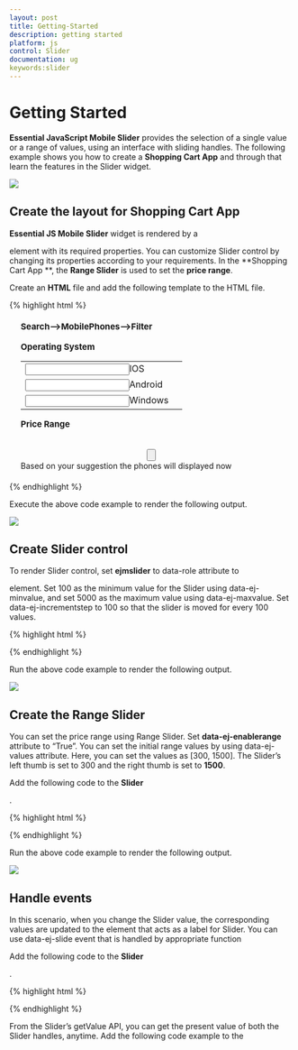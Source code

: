 ```yaml
---
layout: post
title: Getting-Started
description: getting started 
platform: js
control: Slider
documentation: ug
keywords:slider
---
```


# Getting Started 

**Essential JavaScript Mobile Slider** provides the selection of a single value or a range of values, using an interface with sliding handles.  The following example shows you how to create a **Shopping Cart App** and through that learn the features in the Slider widget.


![](Getting-Started_images/Getting-Started_img1.png) 

## Create the layout for Shopping Cart App

**Essential JS Mobile Slider** widget is rendered by a <div> element with its required properties. You can customize Slider control by changing its properties according to your requirements. In the **Shopping Cart App **, the **Range Slider** is used to set the **price range**.


Create an **HTML** file and add the following template to the HTML file.


{% highlight html %}

<!DOCTYPE html>
<html>
<head>
    <title>Slider</title>
    <link href="http://cdn.syncfusion.com/{{ site.releaseversion }}/js/mobile/ej.mobile.all.min.css" rel="stylesheet" />
    <script src="http://cdn.syncfusion.com/js/assets/external/jquery-3.0.0.min.js"></script>
    <script src="http://cdn.syncfusion.com/{{ site.releaseversion }}/js/mobile/ej.mobile.all.min.js"> </script>
</head>
<body>
    <div id="page" data-role="appview">
        <!-- header control -->
        <div data-role="ejmheader" data-ej-title="Shopping cart">
        </div>	
        <div id="content">
            <div id="form" style="margin: 20px;">
                <div>
                    <div>
                        <span class="text">Search-->MobilePhones-->Filter</span>
                    </div>
                    <br>
                    <span class="text">Operating System</span>
                </div>
                <!-- create check box for different OS  -->
                <div align="center" id="checkbox" style="margin-bottom: 10px">
                    <table border="0" cellpadding="6">
                        <tr>
                            <td>
                                <input id="ios" name="chkbox" data-role="ejmcheckbox" />IOS</td>
                            <td>
                        </tr>
                        <tr>
                            <td>
                                <input id="android" name="chkbox" data-role="ejmcheckbox" />Android</td>
                        </tr>
                        <tr>
                            <td>
                                <input id="windows" name="chkbox" data-role="ejmcheckbox" />Windows</td>
                            <td>
                        </tr>
                    </table>
                </div>
                <div style="margin-bottom: 10px">
                    <span class="text">Price Range</span>
                </div>
                <span id="minvalue" style="float: left;"></span>
                <span id="maxvalue" style="float: right;"></span>
                <div style="margin-top: 35px;">
                 <!—Add Slider control here-->      
                </div>
                <div align="center" style="margin-top: 20px;">
                    <input type="button" data-role="ejmbutton" data-ej-text="Submit" id="button" data-ej-touchend="ShowDialog" />
                </div>
                <!-- dialog control -->
                <div id="alertdlg" data-role="ejmdialog" data-ej-title="Dialog" data-ej-leftbuttoncaption="OK" data-ej-buttontap="alertClose">
                    <div id="dialogContent">Based on your suggestion the phones will displayed now     </div>
                </div>
            </div>
        </div>
        <!-- ScrollPanel -->
        <div data-role="ejmscrollpanel" data-ej-target="content"></div>
    </div>
    <style type="text/css">
        span.text {
            font-size: 15px;
            font-weight: bold;
        }
    </style>
</body>
</html>


{% endhighlight %}

Execute the above code example to render the following output.

![](Getting-Started_images/Getting-Started_img2.png) 



## Create Slider control

To render Slider control, set **ejmslider** to data-role attribute to <div> element. Set 100 as the minimum value for the Slider using data-ej-minvalue, and set 5000 as the maximum value using data-ej-maxvalue. Set data-ej-incrementstep to 100 so that the slider is moved for every 100 values. 

{% highlight html %}

<!-- Slider control -->

 <div id="slider" data-role="ejmslider" data-ej-minvalue="100" data-ej-maxvalue="5000" data-ej-incrementstep="100"></div>

{% endhighlight %}


Run the above code example to render the following output.

![](/mobilejs/Slider/Getting-Started_images/Getting-Started_img3.png) 


## Create the Range Slider

You can set the price range using Range Slider. Set **data-ej-enablerange** attribute to “True”. You can set the initial range values by using data-ej-values attribute. Here, you can set the values as [300, 1500]. The Slider’s left thumb is set to 300 and the right thumb is set to **1500**. 		

Add the following code to the **Slider <div>**.
 
{% highlight html %}

<!-- Slider control -->

<div id="slider" data-role="ejmslider" data-ej-minvalue="100" data-ej-maxvalue="5000" data-ej-enablerange="true" data-ej-values="[300,1500]" data-ej-incrementstep="100"></div>

{% endhighlight %}


Run the above code example to render the following output.

![](Getting-Started_images/Getting-Started_img4.png) 


## Handle events

In this scenario, when you change the Slider value, the corresponding values are updated to the <span> element that acts as a label for Slider. You can use data-ej-slide event that is handled by appropriate function 		

Add the following code to the **Slider <div>**.
 
{% highlight html %}

<!-- Slider control -->

<div id="slider" data-role="ejmslider" data-ej-minvalue="100" data-ej-maxvalue="5000" data-ej-enablerange="true" data-ej-values="[300,1500]" data-ej-slide="processOnSlide" data-ej-incrementstep="100"></div>

{% endhighlight %}

From the Slider’s getValue API, you can get the present value of both the Slider handles, anytime. Add the following code example to the <script> tag. 

{% highlight html %}
//to display the slider value in span element (label) at initialize
        $(function (args) {
            window.dialogObject = $("#alertdlg").data("ejmDialog"); //to create dialog object
            window.sliderObject = $("#slider").data("ejmSlider"); //to create slider object
            setValue("300,1500");//set slider labels at initialize 
          });
        // handling slider slide event
        function processOnSlide() {
            var value = sliderObject.getValue();// get the value of slider by using getValue API
            setValue(value);
        }
        function setValue(value) {
            var position = value.split(",");
            $("#minvalue").html("$" + position[0]); //to set left thumb value to the left span
            $("#maxvalue").html("$" +position[1]); // to set right thumb value to the right span
        }
        }


{% endhighlight %}

Run the above code example to render the following output.

![](Getting-Started_images/Getting-Started_img1.png) 

In this scenario, a dialog is displayed to provide information about the search when Submit is clicked. Add the following code to the  ** <script>** tag.


{% highlight html %}
//to display the slider value in span element (label) at initialize
//to open dialog
        function ShowDialog(args) {
            dialogObject.open(); //to show dialog
        } 
        //to close dialog
        function alertClose(args) {
            dialogObject.close(); //close dialog
        }

{% endhighlight %}


Execute the above code example to render the following output, when you click Submit.

![](Getting-Started_images/Getting-Started_img-5.png) 